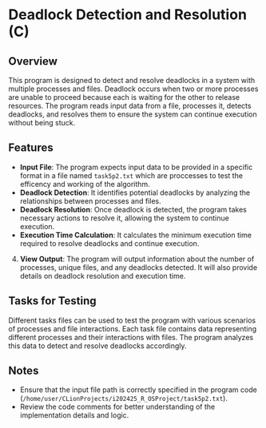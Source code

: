 # Deadlock Detection and Resolution (C)

## Overview
This program is designed to detect and resolve deadlocks in a system with multiple processes and files. Deadlock occurs when two or more processes are unable to proceed because each is waiting for the other to release resources. The program reads input data from a file, processes it, detects deadlocks, and resolves them to ensure the system can continue execution without being stuck.

## Features
- **Input File**: The program expects input data to be provided in a specific format in a file named `task5p2.txt` which are proccesses to test the efficency and working of the algorithm.
- **Deadlock Detection**: It identifies potential deadlocks by analyzing the relationships between processes and files.
- **Deadlock Resolution**: Once deadlock is detected, the program takes necessary actions to resolve it, allowing the system to continue execution.
- **Execution Time Calculation**: It calculates the minimum execution time required to resolve deadlocks and continue execution.

4. **View Output**: The program will output information about the number of processes, unique files, and any deadlocks detected. It will also provide details on deadlock resolution and execution time.

## Tasks for Testing
Different tasks files can be used to test the program with various scenarios of processes and file interactions. Each task file contains data representing different processes and their interactions with files. The program analyzes this data to detect and resolve deadlocks accordingly.

## Notes
- Ensure that the input file path is correctly specified in the program code (`/home/user/CLionProjects/i202425_R_OSProject/task5p2.txt`).
- Review the code comments for better understanding of the implementation details and logic.
